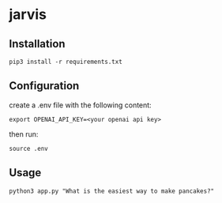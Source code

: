 # jarvis

## Installation

```
pip3 install -r requirements.txt
```

## Configuration

create a .env file with the following content:

```
export OPENAI_API_KEY=<your openai api key>
```

then run:

```
source .env
```

## Usage

```
python3 app.py "What is the easiest way to make pancakes?"
```
